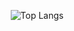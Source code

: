 <!--
**ilp-sys/ilp-sys** is a ✨ _special_ ✨ repository because its `README.md` (this file) appears on your GitHub profile.

Here are some ideas to get you started:

- 🔭 I’m currently working on ...
- 🌱 I’m currently learning ...
- 👯 I’m looking to collaborate on ...
- 🤔 I’m looking for help with ...
- 💬 Ask me about ...
- 📫 How to reach me: ...
- 😄 Pronouns: ...
- ⚡ Fun fact: ...

-->

<div align="center">
  
<!-- ### No one is too dumb for computer science🤞 -->

![Top Langs](https://github-readme-stats.vercel.app/api/top-langs/?username=ilp-sys&langs_count=8&layout=compact&&theme=github_dark)  
<!-- ![z2ouu's GitHub stats](https://github-readme-stats.vercel.app/api?username=ilp-sys&show_icons=true&theme=discord_old_blurple) -->
  
</div>


